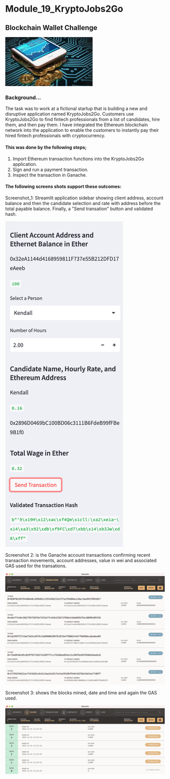 # Module_19_KryptoJobs2Go
## Blockchain Wallet Challenge

![Screenshots_original](Screen_Shot.png)

### Background...
The task was to work at a fictional startup that is building a new and disruptive application named KryptoJobs2Go. Customers use KryptoJobs2Go to find fintech professionals from a list of candidates, hire them, and then pay them. I have integrated the Ethereum blockchain network into the application to enable the customers to instantly pay their hired fintech professionals with cryptocurrency.

#### This was done by the following steps;

1.  Import Ethereum transaction functions into the KryptoJobs2Go application.
2.  Sign and run a payment transaction.
3.  Inspect the transaction in Ganache.

#### The following screens shots support these outcomes:

Screenshot_1: Streamlit application sidebar showing client address, account balance and then the candidate selection and rate with address before the total payable balance. Finally, a "Send transation" button and validated hash.

![Screenshots_1](Screen_Shot_1.png)

Screenshot 2: is the Ganache account transactions confirming recent transaction movements, account addresses, value in wei and associated GAS used for the transations.

![Screenshots_2](Screen_Shot_2.png)

Screenshot 3: shows the blocks mined, date and time and again the GAS used.

![Screenshots_3](Screen_Shot_3.png)



